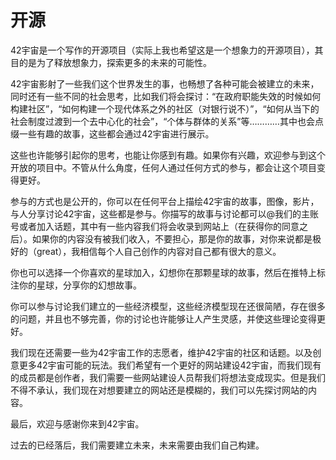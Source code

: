 # 开源

42宇宙是一个写作的开源项目（实际上我也希望这是一个想象力的开源项目），其目的是为了释放想象力，探索更多的未来的可能性。

42宇宙影射了一些我们这个世界发生的事，也畅想了各种可能会被建立的未来，同时还有一些不同的社会思考，比如我们将会探讨：“在政府职能失效的时候如何构建社区”，“如何构建一个现代体系之外的社区（对银行说不）”，“如何从当下的社会制度过渡到一个去中心化的社会”，“个体与群体的关系”等…………其中也会点缀一些有趣的故事，这些都会通过42宇宙进行展示。

这些也许能够引起你的思考，也能让你感到有趣。如果你有兴趣，欢迎参与到这个开放的项目中。不管从什么角度，任何人通过任何方式的参与，都会让这个项目变得更好。

参与的方式也是公开的，你可以在任何平台上描绘42宇宙的故事，图像，影片，与人分享讨论42宇宙，这些都是参与。你描写的故事与讨论都可以@我们的主账号或者加入话题，其中有一些内容我们将会收录到网站上（在获得你的同意之后）。如果你的内容没有被我们收入，不要担心，那是你的故事，对你来说都是极好的（great），我相信每个人自己创作的内容对自己都有很大的意义。

你也可以选择一个你喜欢的星球加入，幻想你在那颗星球的故事，然后在推特上标注你的星球，分享你的幻想故事。

你可以参与讨论我们建立的一些经济模型，这些经济模型现在还很简陋，存在很多的问题，并且也不够完善，你的讨论也许能够让人产生灵感，并使这些理论变得更好。

我们现在还需要一些为42宇宙工作的志愿者，维护42宇宙的社区和话题。以及创意更多42宇宙可能的玩法。我们希望有一个更好的网站建设42宇宙，而我们现有的成员都是创作者，我们需要一些网站建设人员帮我们将想法变成现实。但是我们不得不承认，我们现在对想要建立的网站还是模糊的，我们可以先探讨网站的内容。



最后，欢迎与感谢你来到42宇宙。

过去的已经落后，我们需要建立未来，未来需要由我们自己构建。
